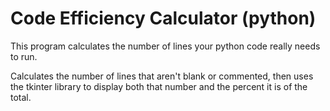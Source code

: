 # Code Efficiency Calculator (python)

This program calculates the number of lines your python code really needs to run.

Calculates the number of lines that aren't blank or commented, then uses the tkinter
library to display both that number and the percent it is of the total.
